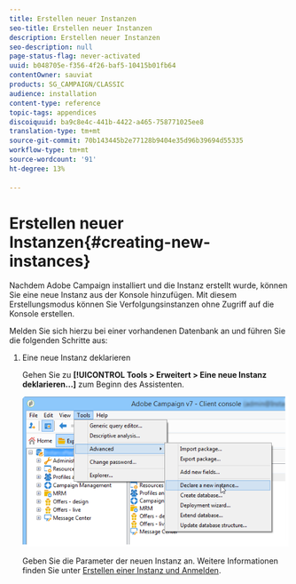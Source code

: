 ```yaml
---
title: Erstellen neuer Instanzen
seo-title: Erstellen neuer Instanzen
description: Erstellen neuer Instanzen
seo-description: null
page-status-flag: never-activated
uuid: b048705e-f356-4f26-baf5-10415b01fb64
contentOwner: sauviat
products: SG_CAMPAIGN/CLASSIC
audience: installation
content-type: reference
topic-tags: appendices
discoiquuid: ba9c8e4c-441b-4422-a465-758771025ee8
translation-type: tm+mt
source-git-commit: 70b143445b2e77128b9404e35d96b39694d55335
workflow-type: tm+mt
source-wordcount: '91'
ht-degree: 13%

---
```



# Erstellen neuer Instanzen{#creating-new-instances}

Nachdem Adobe Campaign installiert und die Instanz erstellt wurde, können Sie eine neue Instanz aus der Konsole hinzufügen. Mit diesem Erstellungsmodus können Sie Verfolgungsinstanzen ohne Zugriff auf die Konsole erstellen.

Melden Sie sich hierzu bei einer vorhandenen Datenbank an und führen Sie die folgenden Schritte aus:

1. Eine neue Instanz deklarieren

   Gehen Sie zu **[!UICONTROL Tools > Erweitert > Eine neue Instanz deklarieren...]** zum Beginn des Assistenten.

   ![](assets/s_ncs_install_declare_instance_menu.png)

   Geben Sie die Parameter der neuen Instanz an. Weitere Informationen finden Sie unter [Erstellen einer Instanz und Anmelden](../../installation/using/creating-an-instance-and-logging-on.md).

